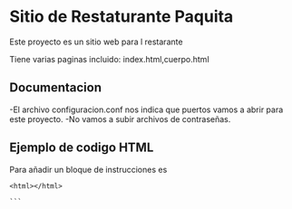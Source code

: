 # Sitio de Restaturante Paquita

Este proyecto es un sitio web para l restarante

Tiene varias paginas incluido: index.html,cuerpo.html

## Documentacion

-El archivo configuracion.conf nos indica que puertos vamos a abrir para este proyecto.
-No vamos a subir archivos de contraseñas.

## Ejemplo de codigo HTML
Para añadir un  bloque de instrucciones es

````
<html></html>

```